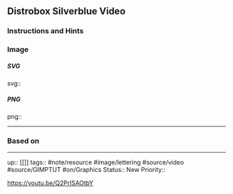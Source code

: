 ## Distrobox Silverblue Video


### Instructions and Hints


### Image


##### SVG

svg:: 

##### PNG

png:: 

---
### Based on



---

up:: [[]]
tags:: #note/resource #image/lettering  #source/video #source/GIMPTUT #on/Graphics 
Status:: New
Priority:: 

https://youtu.be/Q2PrISAOtbY